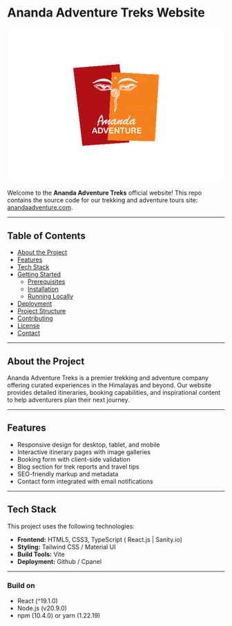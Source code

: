 # Ananda Adventure Treks Website

![Ananda Adventure Trek](./src/assets/logo/ananda-half.png)

Welcome to the **Ananda Adventure Treks** official website! This repo contains the source code for our trekking and adventure tours site: [anandaadventure.com](https://anandaadventure.com).

---

## Table of Contents

- [About the Project](#about-the-project)
- [Features](#features)
- [Tech Stack](#tech-stack)
- [Getting Started](#getting-started)
  - [Prerequisites](#prerequisites)
  - [Installation](#installation)
  - [Running Locally](#running-locally)
- [Deployment](#deployment)
- [Project Structure](#project-structure)
- [Contributing](#contributing)
- [License](#license)
- [Contact](#contact)

---

## About the Project

Ananda Adventure Treks is a premier trekking and adventure company offering curated experiences in the Himalayas and beyond. Our website provides detailed itineraries, booking capabilities, and inspirational content to help adventurers plan their next journey.

---

## Features

- Responsive design for desktop, tablet, and mobile
- Interactive itinerary pages with image galleries
- Booking form with client-side validation
- Blog section for trek reports and travel tips
- SEO-friendly markup and metadata
- Contact form integrated with email notifications

---

## Tech Stack

This project uses the following technologies:

- **Frontend:** HTML5, CSS3, TypeScript ( React.js | Sanity.io)
- **Styling:** Tailwind CSS / Material UI
- **Build Tools:** Vite
- **Deployment:** Github / Cpanel

---

### Build on

- React (^19.1.0)
- Node.js (v20.9.0)
- npm (10.4.0) or yarn (1.22.19)
